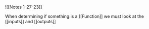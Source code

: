 ![[Notes 1-27-23]]

When determining if something is  a [[Function]] we must look at the [[inputs]] and [[outputs]]



